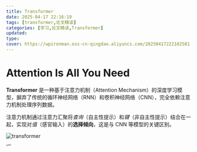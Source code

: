 ```yaml
---
title: Transformer
date: 2025-04-17 22:16:19
tags: [transformer,论文精读]
categories: [学习,论文精读,Transformer]
updated: 
type: 
cover: https://wpironman.oss-cn-qingdao.aliyuncs.com/20250417222102581.png
---
```


# Attention Is All You Need

**Transformer** 是一种基于注意力机制（Attention Mechanism）的深度学习模型，摒弃了传统的循环神经网络（RNN）和卷积神经网络（CNN），完全依赖注意力机制处理序列数据。

注意力机制通过注意力汇聚将*查询*（自主性提示）和*键*（非自主性提示）结合在一起，实现对*值*（感官输入）的**选择倾向**，这是与 CNN 等模型的关键区别。

![transformer](https://wpironman.oss-cn-qingdao.aliyuncs.com/20250425222936440.png)



<img src="https://wpironman.oss-cn-qingdao.aliyuncs.com/20250425223011527.png" alt="QKV" style="zoom:30%;" />
